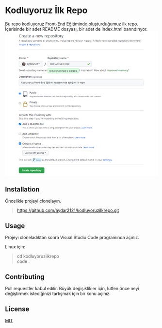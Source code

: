 # Kodluyoruz İlk Repo
Bu repo [kodluyoruz](https://www.kodluyoruz.org/) Front-End Eğitiminde oluşturduğumuz ilk repo. İçerisinde bir adet README dosyası, bir adet de index.html barındırıyor.
![kodluyoruz.jpg](https://github.com/aydar2121/kodluyoruzilkrepo/blob/master/kodluyoruz.jpg)
## Installation
Öncelikle projeyi clonelayın.
>https://github.com/aydar2121/kodluyoruzilkrepo.git
## Usage
Projeyi cloneladıktan sonra Visual Studio Code programında açınız.

Linux için:

>cd kodluyoruzilkrepo                                                                                                                            
code .


## Contributing
Pull requestler kabul edilir. Büyük değişiklikler için, lütfen önce neyi değiştirmek istediğinizi tartışmak için bir konu açınız.
## License
[MIT](https://github.com/aydar2121/kodluyoruzilkrepo/blob/main/LICENSE)
